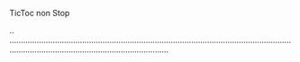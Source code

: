 TicToc non Stop

..
..................................................................................................................................................................................................